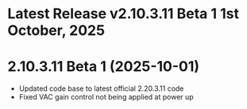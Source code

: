 # Latest Release v2.10.3.11 Beta 1 1st October, 2025

# 2.10.3.11 Beta 1 (2025-10-01)

- Updated code base to latest official 2.20.3.11 code
- Fixed VAC gain control not being applied at power up
